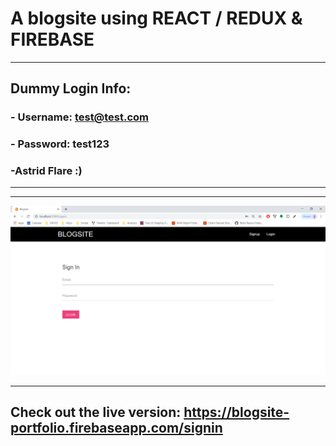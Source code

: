 # A blogsite using REACT / REDUX & FIREBASE

***
## Dummy Login Info: 
### - Username: test@test.com
### - Password: test123
### -Astrid Flare :)
***

***
![alt text](https://github.com/AstridFlare/Blogsite/blob/master/public/images/WELCOME.PNG "Snapshot of Sign Up Screen")
***

## Check out the live version: https://blogsite-portfolio.firebaseapp.com/signin

